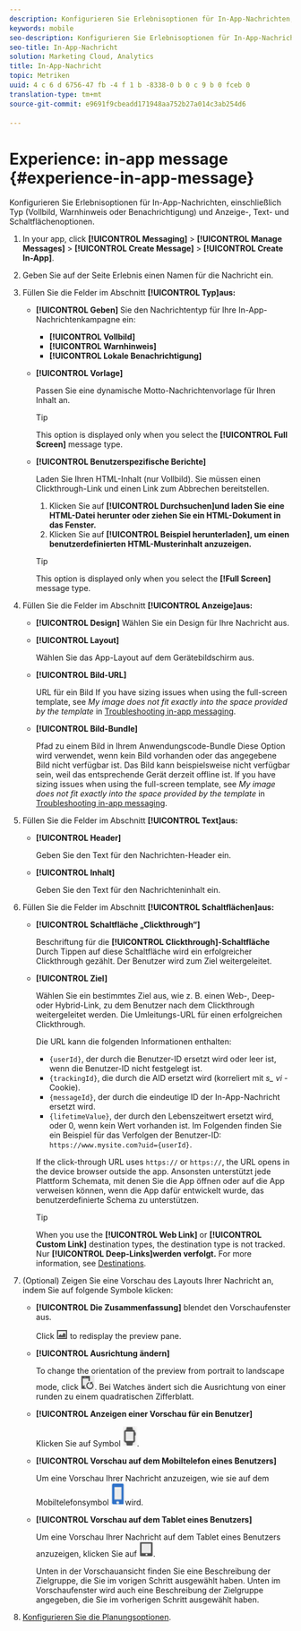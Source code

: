 ```yaml
---
description: Konfigurieren Sie Erlebnisoptionen für In-App-Nachrichten, einschließlich Typ (Vollbild, Warnhinweis oder Benachrichtigung) und Anzeige-, Text- und Schaltflächenoptionen.
keywords: mobile
seo-description: Konfigurieren Sie Erlebnisoptionen für In-App-Nachrichten, einschließlich Typ (Vollbild, Warnhinweis oder Benachrichtigung) und Anzeige-, Text- und Schaltflächenoptionen.
seo-title: In-App-Nachricht
solution: Marketing Cloud, Analytics
title: In-App-Nachricht
topic: Metriken
uuid: 4 c 6 d 6756-47 fb -4 f 1 b -8338-0 b 0 c 9 b 0 fceb 0
translation-type: tm+mt
source-git-commit: e9691f9cbeadd171948aa752b27a014c3ab254d6

---
```



# Experience: in-app message {#experience-in-app-message}

Konfigurieren Sie Erlebnisoptionen für In-App-Nachrichten, einschließlich Typ (Vollbild, Warnhinweis oder Benachrichtigung) und Anzeige-, Text- und Schaltflächenoptionen.

1. In your app, click **[!UICONTROL Messaging]** &gt; **[!UICONTROL Manage Messages]** &gt; **[!UICONTROL Create Message]** &gt; **[!UICONTROL Create In-App]**.
1. Geben Sie auf der Seite Erlebnis einen Namen für die Nachricht ein.
1. Füllen Sie die Felder im Abschnitt **[!UICONTROL Typ]aus:**

   * **[!UICONTROL Geben]**
Sie den Nachrichtentyp für Ihre In-App-Nachrichtenkampagne ein:

      * **[!UICONTROL Vollbild]**
      * **[!UICONTROL Warnhinweis]**
      * **[!UICONTROL Lokale Benachrichtigung]**
   * **[!UICONTROL Vorlage]**

      Passen Sie eine dynamische Motto-Nachrichtenvorlage für Ihren Inhalt an.

      >[!TIP]
      >
      >This option is displayed only when you select the **[!UICONTROL Full Screen]** message type.

   * **[!UICONTROL Benutzerspezifische Berichte]**

      Laden Sie Ihren HTML-Inhalt (nur Vollbild). Sie müssen einen Clickthrough-Link und einen Link zum Abbrechen bereitstellen.

      1. Klicken Sie auf **[!UICONTROL Durchsuchen]und laden Sie eine HTML-Datei herunter oder ziehen Sie ein HTML-Dokument in das Fenster.**
      1. Klicken Sie auf **[!UICONTROL Beispiel herunterladen], um einen benutzerdefinierten HTML-Musterinhalt anzuzeigen.**
      >[!TIP]
      >
      >This option is displayed only when you select the **[!Full Screen]** message type.



1. Füllen Sie die Felder im Abschnitt **[!UICONTROL Anzeige]aus:**

   * **[!UICONTROL Design]**
   Wählen Sie ein Design für Ihre Nachricht aus.

   * **[!UICONTROL Layout]**

      Wählen Sie das App-Layout auf dem Gerätebildschirm aus.

   * **[!UICONTROL Bild-URL]**

      URL für ein Bild If you have sizing issues when using the full-screen template, see *My image does not fit exactly into the space provided by the template* in [Troubleshooting in-app messaging](/help/using/in-app-messaging/t-in-app-message/in-apps-ts.md).

   * **[!UICONTROL Bild-Bundle]**

      Pfad zu einem Bild in Ihrem Anwendungscode-Bundle Diese Option wird verwendet, wenn kein Bild vorhanden oder das angegebene Bild nicht verfügbar ist. Das Bild kann beispielsweise nicht verfügbar sein, weil das entsprechende Gerät derzeit offline ist. If you have sizing issues when using the full-screen template, see *My image does not fit exactly into the space provided by the template* in [Troubleshooting in-app messaging](/help/using/in-app-messaging/t-in-app-message/in-apps-ts.md).


1. Füllen Sie die Felder im Abschnitt **[!UICONTROL Text]aus:**

   * **[!UICONTROL Header]**

      Geben Sie den Text für den Nachrichten-Header ein.

   * **[!UICONTROL Inhalt]**

      Geben Sie den Text für den Nachrichteninhalt ein.

1. Füllen Sie die Felder im Abschnitt **[!UICONTROL Schaltflächen]aus:**

   * **[!UICONTROL Schaltfläche „Clickthrough“]**

      Beschriftung für die **[!UICONTROL Clickthrough]-Schaltfläche** Durch Tippen auf diese Schaltfläche wird ein erfolgreicher Clickthrough gezählt. Der Benutzer wird zum Ziel weitergeleitet.

   * **[!UICONTROL Ziel]**

      Wählen Sie ein bestimmtes Ziel aus, wie z. B. einen Web-, Deep- oder Hybrid-Link, zu dem Benutzer nach dem Clickthrough weitergeleitet werden. Die Umleitungs-URL für einen erfolgreichen Clickthrough.

      Die URL kann die folgenden Informationen enthalten:

      * `{userId}`, der durch die Benutzer-ID ersetzt wird oder leer ist, wenn die Benutzer-ID nicht festgelegt ist.
      * `{trackingId}`, die durch die AID ersetzt wird (korreliert mit *s_ vi* -Cookie).
      * `{messageId}`, der durch die eindeutige ID der In-App-Nachricht ersetzt wird.
      * `{lifetimeValue}`, der durch den Lebenszeitwert ersetzt wird, oder 0, wenn kein Wert vorhanden ist.
      Im Folgenden finden Sie ein Beispiel für das Verfolgen der Benutzer-ID: `https://www.mysite.com?uid={userId}`.

      If the click-through URL uses `https://` or `https://`, the URL opens in the device browser outside the app. Ansonsten unterstützt jede Plattform Schemata, mit denen Sie die App öffnen oder auf die App verweisen können, wenn die App dafür entwickelt wurde, das benutzerdefinierte Schema zu unterstützen.

      >[!TIP]
      >
      >When you use the **[!UICONTROL Web Link]** or **[!UICONTROL Custom Link]** destination types, the destination type is not tracked. Nur **[!UICONTROL Deep-Links]werden verfolgt.** For more information, see [Destinations](/help/using/acquisition-main/c-create-destinations.md).


1. (Optional) Zeigen Sie eine Vorschau des Layouts Ihrer Nachricht an, indem Sie auf folgende Symbole klicken:

   * **[!UICONTROL Die Zusammenfassung]** blendet den Vorschaufenster aus.

      Click ![preview](assets/icon_preview.png) to redisplay the preview pane.

   * **[!UICONTROL Ausrichtung ändern]**

      To change the orientation of the preview from portrait to landscape mode, click ![orientation](assets/icon_orientation.png). Bei Watches ändert sich die Ausrichtung von einer runden zu einem quadratischen Zifferblatt.

   * **[!UICONTROL Anzeigen einer Vorschau für ein Benutzer]**

      Klicken Sie auf Symbol ![ansehen, um eine Vorschau der Nachricht in der Anzeige eines Benutzers anzuzeigen](assets/icon_watch.png).

   * **[!UICONTROL Vorschau auf dem Mobiltelefon eines Benutzers]**

      Um eine Vorschau Ihrer Nachricht anzuzeigen, wie sie auf dem Mobiltelefonsymbol ![eines Benutzers angezeigt](assets/icon_phone.png)wird.

   * **[!UICONTROL Vorschau auf dem Tablet eines Benutzers]**

      Um eine Vorschau Ihrer Nachricht auf dem Tablet eines Benutzers anzuzeigen, klicken Sie auf ![das Tablet-Symbol](assets/icon_tablet.png).

      Unten in der Vorschauansicht finden Sie eine Beschreibung der Zielgruppe, die Sie im vorigen Schritt ausgewählt haben. Unten im Vorschaufenster wird auch eine Beschreibung der Zielgruppe angegeben, die Sie im vorherigen Schritt ausgewählt haben.

1. [Konfigurieren Sie die Planungsoptionen](/help/using/in-app-messaging/t-in-app-message/c-schedule-in-app-message.md).
